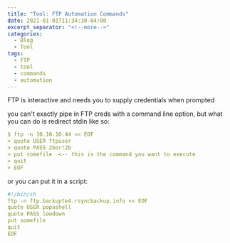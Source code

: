 ```yaml
---
title: "Tool: FTP Automation Commands"
date: 2021-01-01T11:34:30-04:00
excerpt_separator: "<!--more-->"
categories:
  - Blog
  - Tool
tags:
  - FTP
  - tool
  - commands
  - automation
---
```



FTP is interactive and needs you to supply credentials when prompted

you can't exactly pipe in FTP creds with a command line option, but what you can do is redirect stdin like so:

```yaml
$ ftp -n 10.10.10.44 << EOF
> quote USER ftpuser
> quote PASS 2bor!2b
> put somefile  <-- this is the command you want to execute
> quit
> EOF
```

or you can put it in a script:

```yaml
#!/bin/sh
ftp -n ftp.backupte4.rsyncbackup.info << EOF
quote USER popashell
quote PASS lowdown
put somefile
quit
EOF
```
